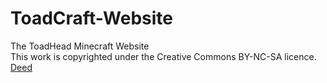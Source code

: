 # ToadCraft-Website
The ToadHead Minecraft Website <br>
This work is copyrighted under the Creative Commons BY-NC-SA licence. [Deed](https://creativecommons.org/licenses/by-nc-sa/4.0/)
